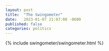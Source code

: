 ```yaml
---
layout: post
title:  "The Swingometer"
date:   2023-01-07 21:07:00 -0600
published: false
categories: politics
---
```


{% include swingometer/swingometer.html %}